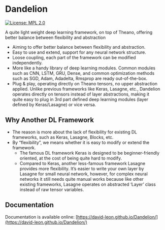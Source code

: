 # Dandelion
[![License: MPL 2.0](https://img.shields.io/badge/License-MPL%202.0-brightgreen.svg)](https://github.com/david-leon/Dandelion/blob/master/LICENSE)

A quite light weight deep learning framework, on top of Theano, offering better balance between flexibility and abstraction

* Aiming to offer better balance between flexibility and abstraction.
* Easy to use and extend, support for any neural network structure.  
* Loose coupling, each part of the framework can be modified independently.
* More like a handy library of deep learning modules.
Common modules such as CNN, LSTM, GRU, Dense, and common optimization methods such as SGD, Adam, Adadelta, Rmsprop are ready out-of-the-box.
* Plug & play, operating directly on Theano tensors, no upper abstraction applied.
Unlike previous frameworks like Keras, Lasagne, etc., Dandelion operates directly on tensors instead of layer abstractions, making it quite easy to plug in 3rd part defined deep learning modules (layer defined by Keras/Lasagne) or vice versa.

## Why Another DL Framework
* The reason is more about the lack of flexibility for existing DL frameworks, such as Keras, Lasagne, Blocks, etc.
* By “flexibility”, we means whether it is easy to modify or extend the framework. 
    * The famous DL framework Keras is designed to be beginner-friendly oriented, at the cost of being quite hard to modify.
    * Compared to Keras, another less-famous framework Lasagne provides more flexibility. It’s easier to write your own layer by Lasagne for small neural network, however, for complex neural networks it still needs quite manual works because like other existing frameworks, Lasagne operates on abstracted ‘Layer’ class instead of raw tensor variables.

## Documentation
Documentation is available online: [https://david-leon.github.io/Dandelion/](https://david-leon.github.io/Dandelion/)